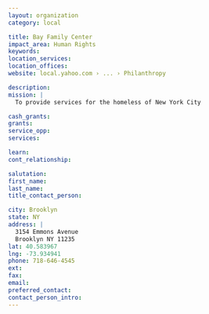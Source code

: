 ```yaml
---
layout: organization
category: local

title: Bay Family Center
impact_area: Human Rights
keywords: 
location_services: 
location_offices: 
website: local.yahoo.com › ... › Philanthropy‎

description: 
mission: |
  To provide services for the homeless of New York City

cash_grants: 
grants: 
service_opp: 
services: 

learn: 
cont_relationship: 

salutation: 
first_name: 
last_name: 
title_contact_person: 

city: Brooklyn
state: NY
address: |
  3154 Emmons Avenue     
  Brooklyn NY 11235
lat: 40.583967
lng: -73.934941
phone: 718-646-4545
ext: 
fax: 
email: 
preferred_contact: 
contact_person_intro: 
---
```

